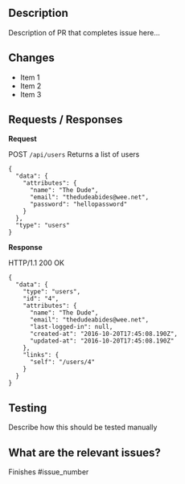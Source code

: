 ## Description

Description of PR that completes issue here...

## Changes

- Item 1
- Item 2
- Item 3

## Requests / Responses

**Request**

POST `/api/users` Returns a list of users

```
{
  "data": {
    "attributes": {
      "name": "The Dude",
      "email": "thedudeabides@wee.net",
      "password": "hellopassword"
    }
  },
  "type": "users"
}
```

**Response**

HTTP/1.1 200 OK

```
{
  "data": {
    "type": "users",
    "id": "4",
    "attributes": {
      "name": "The Dude",
      "email": "thedudeabides@wee.net",
      "last-logged-in": null,
      "created-at": "2016-10-20T17:45:08.190Z",
      "updated-at": "2016-10-20T17:45:08.190Z"
    },
    "links": {
      "self": "/users/4"
    }
  }
}
```

## Testing

Describe how this should be tested manually

## What are the relevant issues?

Finishes #issue_number

